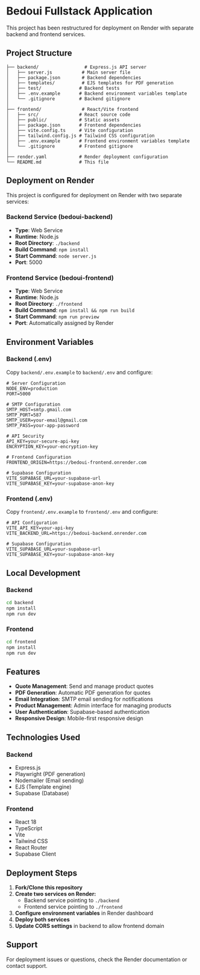 # Bedoui Fullstack Application

This project has been restructured for deployment on Render with separate backend and frontend services.

## Project Structure

```
├── backend/                 # Express.js API server
│   ├── server.js           # Main server file
│   ├── package.json        # Backend dependencies
│   ├── templates/          # EJS templates for PDF generation
│   ├── test/              # Backend tests
│   ├── .env.example       # Backend environment variables template
│   └── .gitignore         # Backend gitignore
│
├── frontend/               # React/Vite frontend
│   ├── src/               # React source code
│   ├── public/            # Static assets
│   ├── package.json       # Frontend dependencies
│   ├── vite.config.ts     # Vite configuration
│   ├── tailwind.config.js # Tailwind CSS configuration
│   ├── .env.example       # Frontend environment variables template
│   └── .gitignore         # Frontend gitignore
│
├── render.yaml            # Render deployment configuration
└── README.md              # This file
```

## Deployment on Render

This project is configured for deployment on Render with two separate services:

### Backend Service (bedoui-backend)
- **Type**: Web Service
- **Runtime**: Node.js
- **Root Directory**: `./backend`
- **Build Command**: `npm install`
- **Start Command**: `node server.js`
- **Port**: 5000

### Frontend Service (bedoui-frontend)
- **Type**: Web Service
- **Runtime**: Node.js
- **Root Directory**: `./frontend`
- **Build Command**: `npm install && npm run build`
- **Start Command**: `npm run preview`
- **Port**: Automatically assigned by Render

## Environment Variables

### Backend (.env)
Copy `backend/.env.example` to `backend/.env` and configure:

```env
# Server Configuration
NODE_ENV=production
PORT=5000

# SMTP Configuration
SMTP_HOST=smtp.gmail.com
SMTP_PORT=587
SMTP_USER=your-email@gmail.com
SMTP_PASS=your-app-password

# API Security
API_KEY=your-secure-api-key
ENCRYPTION_KEY=your-encryption-key

# Frontend Configuration
FRONTEND_ORIGIN=https://bedoui-frontend.onrender.com

# Supabase Configuration
VITE_SUPABASE_URL=your-supabase-url
VITE_SUPABASE_KEY=your-supabase-anon-key
```

### Frontend (.env)
Copy `frontend/.env.example` to `frontend/.env` and configure:

```env
# API Configuration
VITE_API_KEY=your-api-key
VITE_BACKEND_URL=https://bedoui-backend.onrender.com

# Supabase Configuration
VITE_SUPABASE_URL=your-supabase-url
VITE_SUPABASE_KEY=your-supabase-anon-key
```

## Local Development

### Backend
```bash
cd backend
npm install
npm run dev
```

### Frontend
```bash
cd frontend
npm install
npm run dev
```

## Features

- **Quote Management**: Send and manage product quotes
- **PDF Generation**: Automatic PDF generation for quotes
- **Email Integration**: SMTP email sending for notifications
- **Product Management**: Admin interface for managing products
- **User Authentication**: Supabase-based authentication
- **Responsive Design**: Mobile-first responsive design

## Technologies Used

### Backend
- Express.js
- Playwright (PDF generation)
- Nodemailer (Email sending)
- EJS (Template engine)
- Supabase (Database)

### Frontend
- React 18
- TypeScript
- Vite
- Tailwind CSS
- React Router
- Supabase Client

## Deployment Steps

1. **Fork/Clone this repository**
2. **Create two services on Render:**
   - Backend service pointing to `./backend`
   - Frontend service pointing to `./frontend`
3. **Configure environment variables** in Render dashboard
4. **Deploy both services**
5. **Update CORS settings** in backend to allow frontend domain

## Support

For deployment issues or questions, check the Render documentation or contact support.
